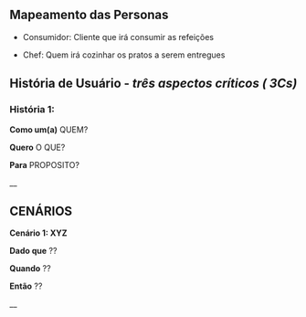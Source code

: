 ## Mapeamento das Personas
 - Consumidor: Cliente que irá consumir as refeições
 
 - Chef: Quem irá cozinhar os pratos a serem entregues
 
## História de Usuário - _três aspectos críticos ( 3Cs)_

### **História 1:**

**Como um(a)**  QUEM?

**Quero** O QUE?

**Para** PROPOSITO?

__


## CENÁRIOS

**Cenário 1: XYZ**

**Dado que** ?? 

**Quando**   ??

**Então**    ??

__
